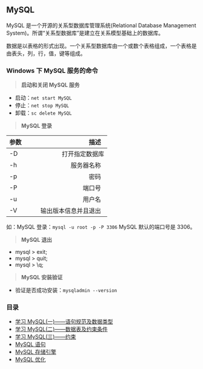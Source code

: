 ## MySQL

MySQL 是一个开源的关系型数据库管理系统(Relational Database Management System)。所谓“关系型数据库”是建立在关系模型基础上的数据库。

数据是以表格的形式出现。一个关系型数据库由一个或数个表格组成，一个表格是由表头，列，行，值，键等组成。

### Windows 下 MySQL 服务的命令

> **启动和关闭 MySQL 服务**

* 启动：`net start MySQL`
* 停止：`net stop MySQL`
* 卸载：`sc delete MySQL`

> **MySQL 登录**

| 参数        | 描述   | 
| --------   | -----:  | 
| -D     | 打开指定数据库 |  
| -h        |   服务器名称   | 
| -p        |    密码    |  
| -P        |   端口号   | 
| -u       |    用户名    |
| -V        |   输出版本信息并且退出   | 

如：MySQL 登录：`mysql -u root -p -P 3306`  MySQL 默认的端口号是 3306。

> **MySQL 退出**

* mysql > exit;
* mysql > quit;
* mysql > \q;

> **MySQL 安装验证**

* 验证是否成功安装：`mysqladmin --version`

### 目录

* [学习 MySQL(一)——语句规范及数据类型](https://github.com/steveLauwh/Database/blob/master/MySQL/%E5%AD%A6%E4%B9%A0%20MySQL(%E4%B8%80).md)
* [学习 MySQL(二)——数据表及约束条件](https://github.com/steveLauwh/Database/blob/master/MySQL/%E5%AD%A6%E4%B9%A0%20MySQL(%E4%BA%8C).md)
* [学习 MySQL(三)——约束](https://github.com/steveLauwh/Database/blob/master/MySQL/%E5%AD%A6%E4%B9%A0%20MySQL(%E4%B8%89).md)
* [MySQL 语句](https://github.com/steveLauwh/Database/blob/master/MySQL/MySQL%20%E8%AF%AD%E5%8F%A5.md)
* [MySQL 存储引擎](https://github.com/steveLauwh/Database/blob/master/MySQL/MySQL%20%E5%AD%98%E5%82%A8%E5%BC%95%E6%93%8E.md)
* [MySQL 优化](https://github.com/steveLauwh/Database/blob/master/MySQL/MySQL%20%E4%BC%98%E5%8C%96.md)
